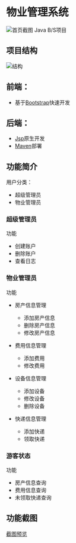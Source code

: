 # 物业管理系统
![首页截图](https://ws1.sinaimg.cn/large/5e6431d4ly1g2t1yhsix0j21ui17un3s.jpg)
Java B/S项目

## 项目结构
![结构](https://ws1.sinaimg.cn/large/5e6431d4ly1g2t0i7awckj20pm0kcjt8.jpg)

## 前端：
- 基于[Bootstrap](https://v3.bootcss.com/)快速开发

## 后端：
- [Jsp](https://en.wikipedia.org/wiki/JavaServer_Pages)原生开发
- [Maven](https://maven.apache.org/)部署

## 功能简介
用户分类：
- 超级管理员
- 物业管理员

### 超级管理员
功能
- 创建账户
- 删除账户
- 查看日志

### 物业管理员
功能
- 房产信息管理

  - 添加房产信息
  - 删除房产信息
  - 修改房产信息
  
- 费用信息管理

  - 添加费用
  - 修改费用
  
- 设备信息管理

  - 添加设备
  - 修改设备
  - 删除设备
  
- 快递信息管理

  - 添加快递
  - 领取快递

### 游客状态
功能
- 房产信息查询
- 费用信息查询
- 未领取快递查询

## 功能截图

[截图预览](https://ruanfumin.online/PropertyManagement/screen.html)
